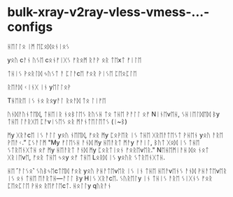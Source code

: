 # bulk-xray-v2ray-vless-vmess-...-configs

ᚺᛖᛚᛚᛟ ᛁᛗ ᛖᛈᛟᛞᛟᚾᛁᛟᛊ

yᛟᚢ cᚨᚾ ᚢᛊᛖ cᛟᚾᚠᛁᚷᛊ ᚠᚱᛟᛗ ᚱᚨᚹ ᛟᚱ ᛏᛖxᛏ ᚠᛁᛚᛖ

ᛏᚺᛁᛊ ᚹᛟᚱᛚᛞ ᛃᚢᛊᛏ ᚨ ᛈᛚᚨcᛖ ᚠᛟᚱ ᚹᛁᛊᛖ ᛈᛖᛟᛈᛚᛖ

ᚱᛖᚨᛞ ᚲᛁᚾᚷ ᛁᚾ yᛖᛚᛚᛟᚹ

Tᚺᛖᚱᛖ ᛁᛊ ᚾᛟ ᚱᛟyᚨᛚ ᚱᛟᚨᛞ ᛏᛟ  ᛚᛁᚠᛖ

ᚢᚾᛞᚨᚢᚾᛏᛖᛞ, ᛏᚺᛖᛁᚱ ᚾᛟᛒᛚᛖᛊ ᚱᚢᛊᚺ ᛏᛟ ᛏᚺᛖ ᚹᚨᛚᛚ ᛟᚠ Nᛁᚾᛖvᛖᚺ, ᛊᚺᛁᛖᛚᛞᛖᛞ ᛒy ᛏᚺᛖ
ᛚᚨᚱᚷᛖ ᛈᚨvᛁᛊᛖᛊ ᛟᚱ ᛗᚨᚾᛏᛖᛚᛖᛏᛊ (ᛁ~ᛒ)

ᛗy ᚷᚱᚨcᛖ ᛁᛊ ᚨᛚᛚ yᛟᚢ ᚾᛖᛖᛞ, ᚠᛟᚱ ᛗy ᛈᛟᚹᛖᚱ ᛁᛊ ᛏᚺᛖ ᚷᚱᛖᚨᛏᛖᛊᛏ ᚹᚺᛖᚾ yᛟᚢ ᚨᚱᛖ ᚹᛖᚨᚲ.” ᛈᛊᚨᛚᛗ "My ᚠᛚᛖᛊᚺ ᚨᚾᛞ ᛗy ᚺᛖᚨᚱᛏ ᛗᚨy ᚠᚨᛁᛚ, ᛒᚢᛏ ᚷᛟᛞ ᛁᛊ ᛏᚺᛖ ᛊᛏᚱᛖᚾᚷᛏᚺ ᛟᚠ ᛗy ᚺᛖᚨᚱᛏ ᚨᚾᛞ ᛗy ᛈᛟᚱᛏᛁᛟᚾ ᚠᛟᚱᛖvᛖᚱ." Nᛖᚺᛖᛗᛁᚨᚺ ᛞᛟ ᚾᛟᛏ ᚷᚱᛁᛖvᛖ, ᚠᛟᚱ ᛏᚺᛖ ᛃᛟy ᛟᚠ ᛏᚺᛖ Lᛟᚱᛞ ᛁᛊ yᛟᚢᚱ ᛊᛏᚱᛖᚾᚷᛏᚺ.

ᚺᛖ ˹ᚨᛚᛊᛟ˺ ᛊᚢᛒᛃᛖcᛏᛖᛞ ᚠᛟᚱ yᛟᚢ ᚹᚺᚨᛏᛖvᛖᚱ ᛁᛊ ᛁᚾ ᛏᚺᛖ ᚺᛖᚨvᛖᚾᛊ ᚨᚾᛞ ᚹᚺᚨᛏᛖvᛖᚱ ᛁᛊ ᛟᚾ ᛏᚺᛖ ᛖᚨᚱᛏᚺ—ᚨᛚᛚ ᛒy Hᛁᛊ ᚷᚱᚨcᛖ. ᛊᚢᚱᛖᛚy ᛁᚾ ᛏᚺᛁᛊ ᚨᚱᛖ ᛊᛁᚷᚾᛊ ᚠᛟᚱ ᛈᛖᛟᛈᛚᛖ ᚹᚺᛟ ᚱᛖᚠᛚᛖcᛏ. ᚺᛟᛚᛚy qᚢᚱᚨᚾ 
